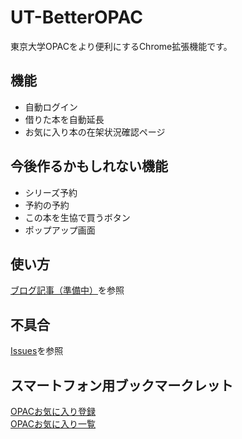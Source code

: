 # UT-BetterOPAC

東京大学OPACをより便利にするChrome拡張機能です。

## 機能
- 自動ログイン
- 借りた本を自動延長
- お気に入り本の在架状況確認ページ

## 今後作るかもしれない機能
- シリーズ予約
- 予約の予約
- この本を生協で買うボタン
- ポップアップ画面

## 使い方
[ブログ記事（準備中）]()を参照

## 不具合
[Issues](https://github.com/pizzacat83/ut-betteropac/issues)を参照

## スマートフォン用ブックマークレット

<a href='javascript: void(function(){var a=new XMLHttpRequest();a.open(&quot;GET&quot;,&quot;https://opac.dl.itc.u-tokyo.ac.jp/opac/myopac/bookmark/add/?&quot;+&quot;bmname=&quot;+encodeURIComponent($(&quot;input[name=&#039;h_trd&#039;]&quot;).val())+&quot;&amp;bibid=&quot;+document.location.toString().match(/&amp;bibid=([0-9]+)/)[1]+&quot;&amp;ctkey=&amp;reqCode=insert&quot;,false);a.send();if(a.status==200&amp;&amp;a.responseText)alert(&quot;%E7%99%BB%E9%8C%B2%E3%81%97%E3%81%BE%E3%81%97%E3%81%9F%E3%80%82&quot;)}());'>OPACお気に入り登録</a><br>
<a href='javascript:void(function(){var o=&#039;&lt;!DOCTYPE html&gt;&lt;html&gt;&lt;head&gt;&lt;meta charset=&quot;utf-8&quot; /&gt;&lt;title&gt;お気に入り&lt;/title&gt;&lt;/head&gt;&lt;body style=&quot;font-family: sans-serif;&quot;&gt;&lt;h1&gt;お気に入り&lt;/h1&gt;図書館を選択：&lt;select id=&quot;library&quot; style:&quot;border: 1px #ccc; border-radius:5px;&quot;&gt;&lt;/select&gt;&lt;button id=&quot;apply&quot;&gt;適用&lt;/button&gt;&lt;table id=&quot;favorites-table&quot;&gt;&lt;tr&gt;&lt;th&gt;資料名&lt;/th&gt;&lt;th colspan=&quot;2&quot;&gt;状態&lt;/th&gt;&lt;/tr&gt;&lt;/table&gt;&lt;/body&gt;&lt;/html&gt;&#039;;document.write(o);var p=[];function getConditions(a){var b=new XMLHttpRequest();b.open(&quot;GET&quot;,&quot;https://opac.dl.itc.u-tokyo.ac.jp/opac/opac_details/?bibid=&quot;+a,false);b.send();var c=(new DOMParser()).parseFromString(b.responseText,&quot;text/html&quot;);var d=c.getElementById(&quot;cantable&quot;).getElementsByClassName(&quot;hold-area&quot;)[0].children;var e=[];for(var f of d){var g=$(f).children(&quot;span&quot;).text().replace(&quot;キャンパス&quot;,&quot;&quot;);var h=$.map($(f).find(&quot;td.hold_detail_1:contains(&#039;配架場所&#039;)&quot;).next(),(x)=&gt;{return x.innerText.replace(/・.*/,&quot;&quot;).trim()});var j=$.map($(f).find(&quot;[id^=blstat_detail_BL]&quot;),(x)=&gt;{return x.id.match(/BL[0-9]+/)[0]});var k={};for(var i=0;i&lt;j.length;++i){b.open(&quot;GET&quot;,&quot;https://opac.dl.itc.u-tokyo.ac.jp/opac/opac_blstat/?phasecd=50&amp;bbcd=1&amp;blipkey=&quot;+j[i],false);b.send();var l=b.responseText.replace(/[([].*/,&quot;&quot;);l=l?l:&quot;在架&quot;;if(k[l])k[l].push(h[i]);else k[l]=[h[i]]}var m=[];for(var n in k){m.push({condition:n,locations:k[n]})}e.push({campus:g,conditions:m})}return e}function getFavorites(){var a=new XMLHttpRequest();a.open(&quot;GET&quot;,&quot;https://opac.dl.itc.u-tokyo.ac.jp/opac/myopac/bookmark/&quot;,false);a.send();var b=(new DOMParser()).parseFromString(a.responseText,&quot;text/html&quot;);var c=[];for(s of b.getElementsByTagName(&quot;li&quot;)){var d=[].filter.call(s.getElementsByTagName(&quot;a&quot;),(y)=&gt;{return y.href.search(&quot;javascript&quot;)!=0})[0].href.match(/\/([0-9]+)\//)[1];var e=[].filter.call(s.getElementsByTagName(&quot;input&quot;),(x)=&gt;{return x.name==&quot;label&quot;})[0].value;c.push({&quot;name&quot;:e,&quot;bibid&quot;:d})}return c}function getLibraryList(){var a=new XMLHttpRequest();a.open(&quot;GET&quot;,&quot;https://opac.dl.itc.u-tokyo.ac.jp/opac/opac_search/&quot;,false);a.send();var b=(new DOMParser()).parseFromString(a.responseText,&quot;text/html&quot;);return new Set([].map.call(b.getElementsByName(&quot;place_exp&quot;)[0],(x)=&gt;{return x.text.replace(/・.*/,&quot;&quot;)}))}var q=getLibraryList();for(var r of q){$(&quot;#library&quot;).append($(&quot;&lt;option&gt;&lt;/option&gt;&quot;).text(r).val(r))}p=[];var _=0;for(var s of getFavorites()){var t=getConditions(s.bibid);function sortFunc(x,y){if(x.condition==&quot;在架&quot;){return false}if(y.condition==&quot;在架&quot;){return true}return x.condition&gt;y.condition}var u=new Set(t.map((z)=&gt;{return z.conditions.filter((y)=&gt;{return y.condition==&quot;在架&quot;}).map((x)=&gt;{return x.locations}).reduce((x,y)=&gt;{return x.concat(y)},[])}).reduce((x,y)=&gt;{return x.concat(y)},[]));var v=t.length;var w=&quot;book-&quot;+_;for(var i=0;i&lt;v;++i){var A=$(&quot;&lt;tr&gt;&lt;/tr&gt;&quot;).addClass(w);if(i===0)A.append($(&quot;&lt;td&gt;&lt;/td&gt;&quot;).text(s.name).attr({rowspan:v}));A.append($(&quot;&lt;th&gt;&lt;/th&gt;&quot;).text(t[i].campus).css(&quot;white-space&quot;,&quot;nowrap&quot;));t[i].conditions=t[i].conditions.sort(sortFunc);var B=t[i].conditions.map((x)=&gt;{return x.condition+&quot;: &quot;+x.locations.join(&quot; &quot;)}).join(&quot;&lt;br&gt;&quot;);A.append($(&quot;&lt;td&gt;&lt;/td&gt;&quot;).html(B));$(&quot;#favorites-table&quot;).append(A)}p.push({query:w,available:u});++_}function highlight(){var a=$(&quot;#library&quot;).val();localStorage[&quot;library&quot;]=a;for(var b of p){if(b.available.has(a)){$(&quot;.&quot;+b.query).css(&quot;background-color&quot;,&quot;#bbddbb&quot;)}else{$(&quot;.&quot;+b.query).css(&quot;background-color&quot;,&quot;#fff&quot;)}}}$(&quot;body&quot;).css(&quot;font-family&quot;,&quot;sans-serif&quot;);$(&quot;table&quot;).css({&quot;border&quot;:&quot;1px solid #ccc&quot;,&quot;border-collapse&quot;:&quot;collapse&quot;,&quot;font-size&quot;:&quot;0.6em&quot;});$(&quot;th&quot;).css(&quot;border&quot;,&quot;1px solid #ccc&quot;);$(&quot;td&quot;).css(&quot;border&quot;,&quot;1px solid #ccc&quot;);$(&quot;button&quot;).css({&quot;border&quot;:&quot;1px solid #ccc&quot;,&quot;border-radius&quot;:&quot;3px&quot;,&quot;background-color&quot;:&quot;#f8f8f8&quot;});$(&quot;select&quot;).css({&quot;border&quot;:&quot;1px solid #ccc&quot;,&quot;border-radius&quot;:&quot;3px&quot;,&quot;background-color&quot;:&quot;#fff&quot;});$(&quot;#apply&quot;).click(highlight);if(localStorage[&quot;library&quot;]){$(&quot;#library&quot;).val(localStorage[&quot;library&quot;]);highlight()}}());'>OPACお気に入り一覧</a>
